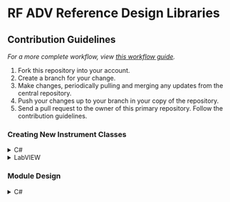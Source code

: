 # RF ADV Reference Design Libraries

## Contribution Guidelines
*For a more complete workflow, view [this workflow guide](https://decibel.ni.com/content/docs/DOC-37417).*

1. Fork this repository into your account.
2. Create a branch for your change.
3. Make changes, periodically pulling and merging any updates from the central repository.
4. Push your changes up to your branch in your copy of the repository.
5. Send a pull request to the owner of this primary repository. Follow the contribution guidelines.

### Creating New Instrument Classes


<details><summary>C#</summary>

#### Project/File Setup
- Each instrument should be defined as its own class with a basic name *(i.e. Scope, SG, Supply, etc.)*
- Each instrument class has its own project which is added to the **Reference Design Libraries** solution file
- Each class should exist in the `NationalInstruments.ReferenceDesignLibraries` namespace
   - For personalties *(i.e. RFmx WLAN, RFmx LTE)* or specific implementations of protocols *(i.e. RFFE MIPI for digital communication)* the namespace should be a subset of the parent instrument. For example, the full namespace for the RFmx WLAN class is `NationalInstruments.ReferenceDesignLibraries.SA.WLAN`, where `SA` is the parent namespace

#### Versioning

All projects share the **SolutionInfo.cs** file located at the root **Source** directory. This file defines the copyright, trademark, and *AssemblyVersion* parameter for all assemblies. The intention is that when assemblies are built from the solution file, all binaries would share the same *AssemblyVersion* to indicate what build they are from. The *AssemblyFileVersion*, however, is unique to each project. This way, semantic versioning can be properly applied to a single module while not requiring the same for the entire group of assemblies. For example, if a backwards-compatiblity breaking change is made in **Module X**, then the version for that assembly should be increased from 1.x to 2.x. However, it would be inconvenient to upgrade the version numbers of the entire package in this way, and so the *AssemblyFileVersion* is allowed to be controlled per module. This

To setup your project to properly reference the shared **SolutionInfo** file, perform teh following steps:
1) [Add the **SolutionInfo** file as a link](https://theburningmonk.com/2010/03/net-tips-use-a-shared-assemblyinfo-cs-for-your-solution/) to the project files
2) Remove the parameters from the project's **AssemblyInfo** file that are to be defined instead in the **SolutionInfo** file

Each time that a push is made to the master branch of the trunk, the **AssemblyVersion** should be incremented to reflect the change. This version will be used by the automated build and delivery routines to create versioned releases.

</details>
  
<details><summary>LabVIEW</summary>
</details>

### Module Design
<details><summary>C#</summary>

All classes should be implemented [static classes](https://docs.microsoft.com/en-us/dotnet/csharp/programming-guide/classes-and-structs/static-classes-and-static-class-members) for simplicity of implementation in automation and parity with the LabVIEW implementation

#### Structure
- The class should have the following sections, defined in the code via the `#region` tag
   - Type Definitions
   - Configuration
   - Results
 - The class can also implement an optional utilities class for functions that provide supporting functionality. For example, the Digital library includes the following function in the utilities class: `public static ProjectFiles SearchForProjectFiles(string searchDirectory, bool recursiveSearch)`. This does not act on the instrument or apply any settings, but does provide a helpful interface for using the built-in file functions to locate appropriate NI-Digital files.

#### Data Types
- Structs are utilized to pass configuration parameters to the various functions.
   - For each configuration struct, a method returning that struct should be created that returns default values with the name *GetDefault**ConfigurationName***. These default values should be set in such a way that they are reasonable starting configurations for a majority of applications, and should not be set for specific hardware.
- See the following example from the [Digital](https://github.com/mdwhitten/rf-adv-reference-design-libraries/blob/master/dotNET/Source/Digital/Digital.cs) library:

```c#
public struct TriggerConfiguration
{
    public TriggerType BurstTriggerType;
    public DigitalEdge DigitalEdgeType;
    public string DigitalEdgeSource;
}
public static TriggerConfiguration GetDefaultTriggerConfiguration()
{
    return new TriggerConfiguration
    {
        BurstTriggerType = TriggerType.StartTrigger,
        DigitalEdgeType = DigitalEdge.Rising,
        DigitalEdgeSource = "PXI_Trig0",
    };
}
```
- Structs should also be used for passing function results back to a function if more than one parameter is returned
- The structs should only contain configuration information; instrument handles should be passed separately

#### Exception Handling
- Generally, it is acceptable to allow the underlying driver to throw exceptions that will be clearly understood by the developer
   - For example, it is not necessary to check for a valid session handle at the beginning of class method, as the driver itself will provide the necessary exception at the first function call. It is also not necessary in most cases to check if parameters are in range as the driver will do so automatically.
</details>
